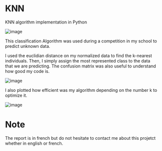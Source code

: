 # KNN
KNN algorithm implementation in Python

![image](https://user-images.githubusercontent.com/51094403/136416903-78eb3d71-e532-4c63-b1ba-b2b2bcfa194f.png)

This classification Algorithm was used during a competition in my school to predict unknown data.

I used the euclidian distance on my normalized data to find the k-nearest individuals. Then, I simply assign the most represented class to the data that we are predicting. The confusion matrix was also useful to understand how good my code is.

![image](https://user-images.githubusercontent.com/51094403/136416765-f62251c4-be86-40ed-b4b5-dc660a907a1f.png)

I also plotted how efficient was my algorithm depending on the number k to optimize it.

![image](https://user-images.githubusercontent.com/51094403/136416830-20815e99-d07e-4af9-a74a-4b77b4dc8240.png)


# Note
The report is in french but do not hesitate to contact me about this projetct whether in english or french.
